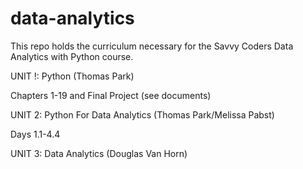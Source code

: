 # data-analytics
This repo holds the curriculum necessary for the Savvy Coders Data Analytics with Python course. 

UNIT !: Python (Thomas Park)

Chapters 1-19 and Final Project (see documents)

UNIT 2: Python For Data Analytics (Thomas Park/Melissa Pabst)

Days 1.1-4.4

UNIT 3: Data Analytics (Douglas Van Horn)
